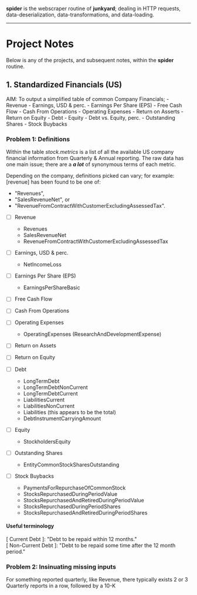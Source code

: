 **spider** is the webscraper routine of **junkyard**; dealing in HTTP requests, data-deserialization, data-transformations, and data-loading.

----------------------------------------------------------------------------------------------------------------------------------------------

# Project Notes

Below is any of the projects, and subsequent notes, within the **spider** routine.

## 1. Standardized Financials (US)

AIM: To output a simplified table of common Company Financials;
    - Revenue
    - Earnings, USD & perc.
    - Earnings Per Share (EPS)
    - Free Cash Flow
    - Cash From Operations
    - Operating Expenses
    - Return on Asserts
    - Return on Equity
    - Debt
    - Equity
    - Debt vs. Equity, perc.
    - Outstanding Shares
    - Stock Buybacks

### Problem 1: Definitions
Within the table *stock.metrics* is a list of all the available US company financial information from Quarterly & Annual reporting.
The raw data has one main issue; there are a ***a lot*** of synonymous terms of each metric.

Depending on the company, definitions picked can vary; for example: [revenue] has been found to be one of: 
- "Revenues",
- "SalesRevenueNet", or 
- "RevenueFromContractWithCustomerExcludingAssessedTax".

- [ ] Revenue
    - Revenues
    - SalesRevenueNet
    - RevenueFromContractWithCustomerExcludingAssessedTax

- [ ] Earnings, USD & perc.
    - NetIncomeLoss

- [ ] Earnings Per Share (EPS)
    - EarningsPerShareBasic

- [ ] Free Cash Flow

- [ ] Cash From Operations

- [ ] Operating Expenses
    - OperatingExpenses (ResearchAndDevelopmentExpense)

- [ ] Return on Assets

- [ ] Return on Equity

- [ ] Debt
    - LongTermDebt
    - LongTermDebtNonCurrent
    - LongTermDebtCurrent
    - LiabilitiesCurrent
    - LiabilitiesNonCurrent
    - Liabilities (this appears to be the total)
    - DebtInstrumentCarryingAmount

- [ ] Equity
    - StockholdersEquity

- [ ] Outstanding Shares
    - EntityCommonStockSharesOutstanding

- [ ] Stock Buybacks
    - PaymentsForRepurchaseOfCommonStock
    - StocksRepurchasedDuringPeriodValue
    - StocksRepurchasedAndRetiredDuringPeriodValue
    - StocksRepurchasedDuringPeriodShares
    - StocksRepurchasedAndRetiredDuringPeriodShares

#### Useful terminology
[ Current Debt ]:       "Debt to be repaid within 12 months."\
[ Non-Current Debt ]:   "Debt to be repaid some time after the 12 month period."

### Problem 2: Insinuating missing inputs
For something reported quarterly, like Revenue, there typically exists 2 or 3 Quarterly reports in a row, followed by a 10-K
